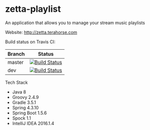 # zetta-playlist
An application that allows you to manage your stream music playlists

Website: http://zetta.terahorse.com

Build status on Travis CI:

| Branch | Status |
| --- | --- |
| master | [![Build Status](https://travis-ci.org/topera/zetta-playlist.svg?branch=master)](https://travis-ci.org/topera/zetta-playlist) |
| dev | [![Build Status](https://travis-ci.org/topera/zetta-playlist.svg?branch=dev)](https://travis-ci.org/topera/zetta-playlist) |

Tech Stack

* Java 8
* Groovy 2.4.9
* Gradle 3.5.1
* Spring 4.3.10
* Spring Boot 1.5.6
* Spock 1.1
* IntelliJ IDEA 2016.1.4
